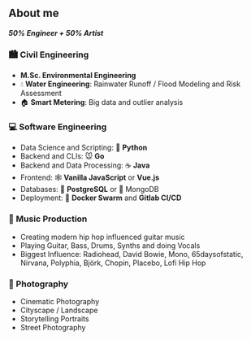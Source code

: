 ## About me

***50% Engineer + 50% Artist***

### :cityscape: Civil Engineering

- **M.Sc. Environmental Engineering**
- :droplet: **Water Engineering**: Rainwater Runoff / Flood Modeling and Risk Assessment
- :house: **Smart Metering**: Big data and outlier analysis


### :computer: Software Engineering

- Data Science and Scripting: :snake: **Python** 
- Backend and CLIs: :mouse: **Go**
- Backend and Data Processing: :coffee: **Java**
- Frontend: :spider_web: **Vanilla JavaScript** or **Vue.js** 
- Databases: :elephant: **PostgreSQL** or :leafy_green: MongoDB
- Deployment: :whale: **Docker Swarm** and **Gitlab CI/CD**


### :musical_note: Music Production

- Creating modern hip hop influenced guitar music
- Playing Guitar, Bass, Drums, Synths and doing Vocals
- Biggest Influence: Radiohead, David Bowie, Mono, 65daysofstatic, Nirvana, Polyphia, Björk, Chopin, Placebo, Lofi Hip Hop


### :camera_flash: Photography

- Cinematic Photography
- Cityscape / Landscape
- Storytelling Portraits
- Street Photography
